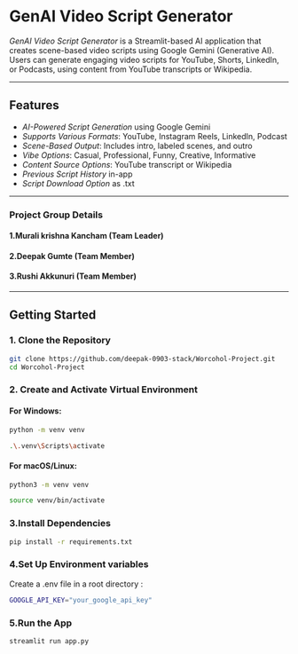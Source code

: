 # GenAI Video Script Generator

*GenAI Video Script Generator* is a Streamlit-based AI application that creates scene-based video scripts using Google Gemini (Generative AI). Users can generate engaging video scripts for YouTube, Shorts, LinkedIn, or Podcasts, using content from YouTube transcripts or Wikipedia.

---

## Features

- *AI-Powered Script Generation* using Google Gemini
- *Supports Various Formats*: YouTube, Instagram Reels, LinkedIn, Podcast
- *Scene-Based Output*: Includes intro, labeled scenes, and outro
- *Vibe Options*: Casual, Professional, Funny, Creative, Informative
- *Content Source Options*: YouTube transcript or Wikipedia
- *Previous Script History* in-app
- *Script Download Option* as .txt

---

### Project Group Details

#### 1.Murali krishna Kancham (Team Leader)
#### 2.Deepak Gumte (Team Member)
#### 3.Rushi Akkunuri (Team Member)

---
## Getting Started

### 1. Clone the Repository

```bash
git clone https://github.com/deepak-0903-stack/Worcohol-Project.git
cd Worcohol-Project
```
### 2. Create and Activate Virtual Environment

#### For Windows:

```bash
python -m venv venv

.\.venv\Scripts\activate
```
#### For macOS/Linux:

```bash
python3 -m venv venv

source venv/bin/activate
```
### 3.Install Dependencies

```bash
pip install -r requirements.txt
```
### 4.Set Up Environment variables

Create a .env file in a root directory :

```bash
GOOGLE_API_KEY="your_google_api_key"
```
### 5.Run the App

```bash
streamlit run app.py
```
